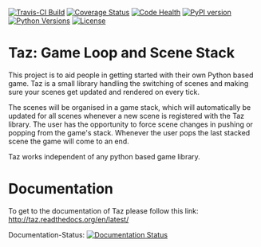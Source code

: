 [![Travis-CI Build](https://travis-ci.org/macskay/Taz.svg?branch=master)](https://travis-ci.org/macskay/Taz)
[![Coverage Status](https://coveralls.io/repos/macskay/Taz/badge.svg?branch=master)](https://coveralls.io/r/macskay/Taz)
[![Code Health](https://landscape.io/github/macskay/Taz/master/landscape.svg)](https://landscape.io/github/macskay/Taz/master)
[![PyPI version](https://badge.fury.io/py/tazlib.svg)](http://badge.fury.io/py/tazlib)
[![Python Versions](https://img.shields.io/badge/python-2.7%2C%203.4-blue.svg)](https://pypi.python.org/pypi/tazlib/)
[![License](https://img.shields.io/badge/license-GPLv2-blue.svg)](https://github.com/macskay/Taz/blob/master/LICENSE)

# Taz: Game Loop and Scene Stack
This project is to aid people in getting started with their own Python based game.
Taz is a small library handling the switching of scenes and making sure your scenes get
updated and rendered on every tick.

The scenes will be organised in a game stack, which will automatically be updated
for all scenes whenever a new scene is registered with the Taz library. 
The user has the opportunity to force scene changes in pushing or popping from the game's
stack. Whenever the user pops the last stacked scene the game will come to an end.

Taz works independent of any python based game library.

# Documentation

To get to the documentation of Taz please follow this link:
http://taz.readthedocs.org/en/latest/

Documentation-Status: [![Documentation Status](https://readthedocs.org/projects/taz/badge/?version=latest)](https://readthedocs.org/projects/taz/?badge=latest)




